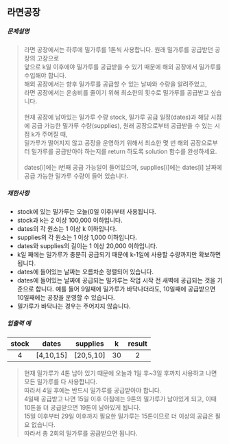 ## 라면공장

##### 문제설명
> 라면 공장에서는 하루에 밀가루를 1톤씩 사용합니다. 원래 밀가루를 공급받던 공장의 고장으로 <br>
앞으로 k일 이후에야 밀가루를 공급받을 수 있기 때문에 해외 공장에서 밀가루를 수입해야 합니다.<br>
해외 공장에서는 향후 밀가루를 공급할 수 있는 날짜와 수량을 알려주었고, <br>
라면 공장에서는 운송비를 줄이기 위해 최소한의 횟수로 밀가루를 공급받고 싶습니다.<br><br>
현재 공장에 남아있는 밀가루 수량 stock, 밀가루 공급 일정(dates)과 해당 시점에 공급 가능한 밀가루 수량(supplies), 원래 공장으로부터 공급받을 수 있는 시점 k가 주어질 때, <br>
밀가루가 떨어지지 않고 공장을 운영하기 위해서 최소한 몇 번 해외 공장으로부터 밀가루를 공급받아야 하는지를 return 하도록 solution 함수를 완성하세요.<br><br>
dates[i]에는 i번째 공급 가능일이 들어있으며, supplies[i]에는 dates[i] 날짜에 공급 가능한 밀가루 수량이 들어 있습니다.


##### 제한사항
* stock에 있는 밀가루는 오늘(0일 이후)부터 사용됩니다.
* stock과 k는 2 이상 100,000 이하입니다.
* dates의 각 원소는 1 이상 k 이하입니다.
* supplies의 각 원소는 1 이상 1,000 이하입니다.
* dates와 supplies의 길이는 1 이상 20,000 이하입니다.
* k일 째에는 밀가루가 충분히 공급되기 때문에 k-1일에 사용할 수량까지만 확보하면 됩니다.
* dates에 들어있는 날짜는 오름차순 정렬되어 있습니다.
* dates에 들어있는 날짜에 공급되는 밀가루는 작업 시작 전 새벽에 공급되는 것을 기준으로 합니다. 예를 들어 9일째에 밀가루가 바닥나더라도, 10일째에 공급받으면 10일째에는 공장을 운영할 수 있습니다.
* 밀가루가 바닥나는 경우는 주어지지 않습니다.

##### 입출력 예
|stock|dates|supplies|k|result|
|:---:|:---:|:---:|:---:|:---:|
|4|[4,10,15]|[20,5,10]|30|2|
> 현재 밀가루가 4톤 남아 있기 때문에 오늘과 1일 후~3일 후까지 사용하고 나면 모든 밀가루를 다 사용합니다. <br>
따라서 4일 후에는 반드시 밀가루를 공급받아야 합니다.<br>
4일째 공급받고 나면 15일 이후 아침에는 9톤의 밀가루가 남아있게 되고, 이때 10톤을 더 공급받으면 19톤이 남아있게 됩니다. <br>
15일 이후부터 29일 이후까지 필요한 밀가루는 15톤이므로 더 이상의 공급은 필요 없습니다.<br>
따라서 총 2회의 밀가루를 공급받으면 됩니다.
